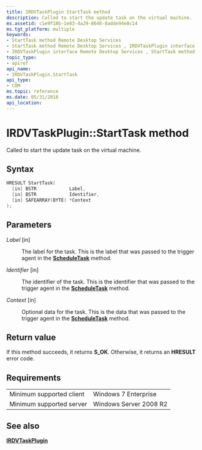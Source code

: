 ```yaml
---
title: IRDVTaskPlugin StartTask method
description: Called to start the update task on the virtual machine.
ms.assetid: c1e9f18b-1e83-4a29-8646-8adde94e8c14
ms.tgt_platform: multiple
keywords:
- StartTask method Remote Desktop Services
- StartTask method Remote Desktop Services , IRDVTaskPlugin interface
- IRDVTaskPlugin interface Remote Desktop Services , StartTask method
topic_type:
- apiref
api_name:
- IRDVTaskPlugin.StartTask
api_type:
- COM
ms.topic: reference
ms.date: 05/31/2018
api_location: 
---
```


# IRDVTaskPlugin::StartTask method

Called to start the update task on the virtual machine.

## Syntax


```C++
HRESULT StartTask(
  [in] BSTR            Label,
  [in] BSTR            Identifier,
  [in] SAFEARRAY(BYTE) *Context
);
```



## Parameters

<dl> <dt>

*Label* \[in\]
</dt> <dd>

The label for the task. This is the label that was passed to the trigger agent in the [**ScheduleTask**](irdvtaskpluginnotifysink-scheduletask.md) method.

</dd> <dt>

*Identifier* \[in\]
</dt> <dd>

The identifier of the task. This is the identifier that was passed to the trigger agent in the [**ScheduleTask**](irdvtaskpluginnotifysink-scheduletask.md) method.

</dd> <dt>

*Context* \[in\]
</dt> <dd>

Optional data for the task. This is the data that was passed to the trigger agent in the [**ScheduleTask**](irdvtaskpluginnotifysink-scheduletask.md) method.

</dd> </dl>

## Return value

If this method succeeds, it returns **S\_OK**. Otherwise, it returns an **HRESULT** error code.

## Requirements



|                                     |                                   |
|-------------------------------------|-----------------------------------|
| Minimum supported client<br/> | Windows 7 Enterprise<br/>   |
| Minimum supported server<br/> | Windows Server 2008 R2<br/> |



## See also

<dl> <dt>

[**IRDVTaskPlugin**](irdvtaskplugin.md)
</dt> </dl>

 

 





